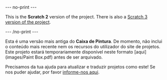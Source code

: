 --- no-print ---

This is the **Scratch 2** version of the project. There is also a [Scratch 3 version of the project](https://projects.raspberrypi.org/pt-PT/projects/paint-box).

--- /no-print ---

Esta é uma versão mais antiga do **Caixa de Pintura**. De momento, não inclui o conteúdo mais recente nem os recursos do utilizador do site de projetos. Este projeto estará temporariamente disponível neste formato [aqui](images/Paint Box.pdf) antes de ser arquivado. 

Precisamos da tua ajuda para atualizar e traduzir projetos como este! Se nos puder ajudar, por favor [informe-nos aqui](https://rpf.io/translators).
